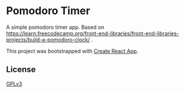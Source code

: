 # Pomodoro Timer

A simple pomodoro timer app. Based on https://learn.freecodecamp.org/front-end-libraries/front-end-libraries-projects/build-a-pomodoro-clock/ .

This project was bootstrapped with [Create React App](https://github.com/facebook/create-react-app).

## License

[GPLv3](https://www.gnu.org/licenses/gpl-3.0.en.html)